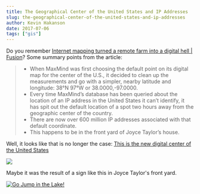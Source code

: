 ```yaml
---
title: The Geographical Center of the United States and IP Addresses
slug: the-geographical-center-of-the-united-states-and-ip-addresses
author: Kevin Hakanson
date: 2017-07-06
tags: ["gis"]
---
```

Do you remember [Internet mapping turned a remote farm into a digital hell | Fusion](http://fusion.net/story/287592/internet-mapping-glitch-kansas-farm/)? Some summary points from the article:

> * When MaxMind was first choosing the default point on its digital map for the center of the U.S., it decided to clean up the measurements and go with a simpler, nearby latitude and longitude: 38°N 97°W or 38.0000,-97.0000.
> * Every time MaxMind’s database has been queried about the location of an IP address in the United States it can’t identify, it has spit out the default location of a spot two hours away from the geographic center of the country.
> * There are now over 600 million IP addresses associated with that default coordinate.
> * This happens to be in the front yard of Joyce Taylor’s house.

Well, it looks like that is no longer the case: [This is the new digital center of the United States](http://fusion.kinja.com/this-is-the-new-digital-center-of-the-united-states-1793856143)

[![](images/pastedImage_4.png)](images0/pastedImage_4.png)

Maybe it was the result of a sign like this in Joyce Taylor's front yard.

[![Go Jump in the Lake!](images/pastedImage_1.jpg)](images/pastedImage_1.jpg)